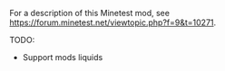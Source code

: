 For a description of this Minetest mod, see
https://forum.minetest.net/viewtopic.php?f=9&t=10271.

TODO:
* Support mods liquids
